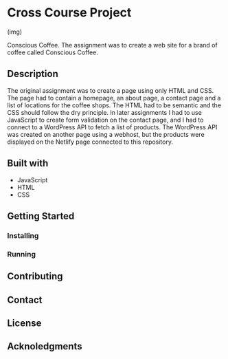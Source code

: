 # Cross Course Project

(img)

Conscious Coffee. 
The assignment was to create a web site for a brand of coffee called Conscious Coffee.

## Description
The original assignment was to create a page using only HTML and CSS. The page had to contain a homepage, an about page, a contact page and a list of locations for the coffee shops. The HTML had to be semantic and the CSS should follow the dry principle. In later assignments I had to use JavaScript to create form validation on the contact page, and I had to connect to a WordPress API to fetch a list of products. The WordPress API was created on another page using a webhost, but the products were displayed on the Netlify page connected to this repository. 
## Built with
- JavaScript
- HTML
- CSS
## Getting Started
### Installing
### Running
## Contributing
## Contact
## License
## Acknoledgments
